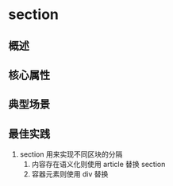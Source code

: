 # section

## 概述


## 核心属性


## 典型场景



## 最佳实践
1. section 用来实现不同区块的分隔
   1. 内容存在语义化则使用 article 替换 section
   2. 容器元素则使用 div 替换